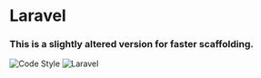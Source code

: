 # Laravel

### This is a slightly altered version for faster scaffolding.

![Code Style](https://github.com/Sitando/laravel/workflows/Check%20&%20fix%20styling/badge.svg)
![Laravel](https://github.com/Sitando/laravel/workflows/Laravel/badge.svg)
